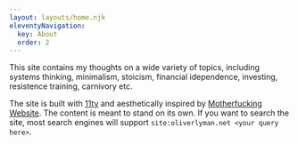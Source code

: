 ```yaml
---
layout: layouts/home.njk
eleventyNavigation:
  key: About
  order: 2
---
```


This site contains my thoughts on a wide variety of topics, including systems thinking, minimalism, stoicism, financial idependence, investing, resistence training, carnivory etc.

The site is built with [11ty](https://11ty.dev) and aesthetically inspired by [Motherfucking Website](https://motherfuckingwebsite.com). The content is meant to stand on its own. If you want to search the site, most search engines will support `site:oliverlyman.net <your query here>`.

